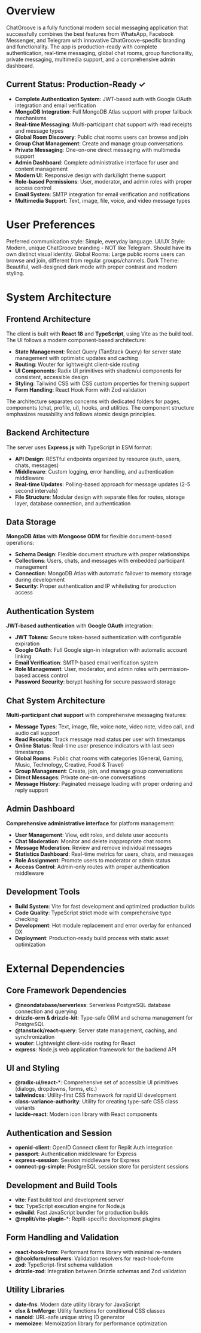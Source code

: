# Overview

ChatGroove is a fully functional modern social messaging application that successfully combines the best features from WhatsApp, Facebook Messenger, and Telegram with innovative ChatGroove-specific branding and functionality. The app is production-ready with complete authentication, real-time messaging, global chat rooms, group functionality, private messaging, multimedia support, and a comprehensive admin dashboard.

## Current Status: Production-Ready ✓
- **Complete Authentication System**: JWT-based auth with Google OAuth integration and email verification
- **MongoDB Integration**: Full MongoDB Atlas support with proper fallback mechanisms
- **Real-time Messaging**: Multi-participant chat support with read receipts and message types
- **Global Room Discovery**: Public chat rooms users can browse and join
- **Group Chat Management**: Create and manage group conversations
- **Private Messaging**: One-on-one direct messaging with multimedia support
- **Admin Dashboard**: Complete administrative interface for user and content management
- **Modern UI**: Responsive design with dark/light theme support
- **Role-based Permissions**: User, moderator, and admin roles with proper access control
- **Email System**: SMTP integration for email verification and notifications
- **Multimedia Support**: Text, image, file, voice, and video message types

# User Preferences

Preferred communication style: Simple, everyday language.
UI/UX Style: Modern, unique ChatGroove branding - NOT like Telegram. Should have its own distinct visual identity.
Global Rooms: Large public rooms users can browse and join, different from regular groups/channels.
Dark Theme: Beautiful, well-designed dark mode with proper contrast and modern styling.

# System Architecture

## Frontend Architecture
The client is built with **React 18** and **TypeScript**, using Vite as the build tool. The UI follows a modern component-based architecture:
- **State Management**: React Query (TanStack Query) for server state management with optimistic updates and caching
- **Routing**: Wouter for lightweight client-side routing
- **UI Components**: Radix UI primitives with shadcn/ui components for consistent, accessible design
- **Styling**: Tailwind CSS with CSS custom properties for theming support
- **Form Handling**: React Hook Form with Zod validation

The architecture separates concerns with dedicated folders for pages, components (chat, profile, ui), hooks, and utilities. The component structure emphasizes reusability and follows atomic design principles.

## Backend Architecture
The server uses **Express.js** with TypeScript in ESM format:
- **API Design**: RESTful endpoints organized by resource (auth, users, chats, messages)
- **Middleware**: Custom logging, error handling, and authentication middleware
- **Real-time Updates**: Polling-based approach for message updates (2-5 second intervals)
- **File Structure**: Modular design with separate files for routes, storage layer, database connection, and authentication

## Data Storage
**MongoDB Atlas** with **Mongoose ODM** for flexible document-based operations:
- **Schema Design**: Flexible document structure with proper relationships
- **Collections**: Users, chats, and messages with embedded participant management
- **Connection**: MongoDB Atlas with automatic failover to memory storage during development
- **Security**: Proper authentication and IP whitelisting for production access

## Authentication System
**JWT-based authentication** with **Google OAuth** integration:
- **JWT Tokens**: Secure token-based authentication with configurable expiration
- **Google OAuth**: Full Google sign-in integration with automatic account linking
- **Email Verification**: SMTP-based email verification system
- **Role Management**: User, moderator, and admin roles with permission-based access control
- **Password Security**: bcrypt hashing for secure password storage

## Chat System Architecture
**Multi-participant chat support** with comprehensive messaging features:
- **Message Types**: Text, image, file, voice note, video note, video call, and audio call support
- **Read Receipts**: Track message read status per user with timestamps
- **Online Status**: Real-time user presence indicators with last seen timestamps
- **Global Rooms**: Public chat rooms with categories (General, Gaming, Music, Technology, Creative, Food & Travel)
- **Group Management**: Create, join, and manage group conversations
- **Direct Messages**: Private one-on-one conversations
- **Message History**: Paginated message loading with proper ordering and reply support

## Admin Dashboard
**Comprehensive administrative interface** for platform management:
- **User Management**: View, edit roles, and delete user accounts
- **Chat Moderation**: Monitor and delete inappropriate chat rooms
- **Message Moderation**: Review and remove individual messages
- **Statistics Dashboard**: Real-time metrics for users, chats, and messages
- **Role Assignment**: Promote users to moderator or admin status
- **Access Control**: Admin-only routes with proper authentication middleware

## Development Tools
- **Build System**: Vite for fast development and optimized production builds
- **Code Quality**: TypeScript strict mode with comprehensive type checking
- **Development**: Hot module replacement and error overlay for enhanced DX
- **Deployment**: Production-ready build process with static asset optimization

# External Dependencies

## Core Framework Dependencies
- **@neondatabase/serverless**: Serverless PostgreSQL database connection and querying
- **drizzle-orm & drizzle-kit**: Type-safe ORM and schema management for PostgreSQL
- **@tanstack/react-query**: Server state management, caching, and synchronization
- **wouter**: Lightweight client-side routing for React
- **express**: Node.js web application framework for the backend API

## UI and Styling
- **@radix-ui/react-***: Comprehensive set of accessible UI primitives (dialogs, dropdowns, forms, etc.)
- **tailwindcss**: Utility-first CSS framework for rapid UI development
- **class-variance-authority**: Utility for creating type-safe CSS class variants
- **lucide-react**: Modern icon library with React components

## Authentication and Session
- **openid-client**: OpenID Connect client for Replit Auth integration
- **passport**: Authentication middleware for Express
- **express-session**: Session middleware for Express
- **connect-pg-simple**: PostgreSQL session store for persistent sessions

## Development and Build Tools
- **vite**: Fast build tool and development server
- **tsx**: TypeScript execution engine for Node.js
- **esbuild**: Fast JavaScript bundler for production builds
- **@replit/vite-plugin-***: Replit-specific development plugins

## Form Handling and Validation
- **react-hook-form**: Performant forms library with minimal re-renders
- **@hookform/resolvers**: Validation resolvers for react-hook-form
- **zod**: TypeScript-first schema validation
- **drizzle-zod**: Integration between Drizzle schemas and Zod validation

## Utility Libraries
- **date-fns**: Modern date utility library for JavaScript
- **clsx & twMerge**: Utility functions for conditional CSS classes
- **nanoid**: URL-safe unique string ID generator
- **memoizee**: Memoization library for performance optimization